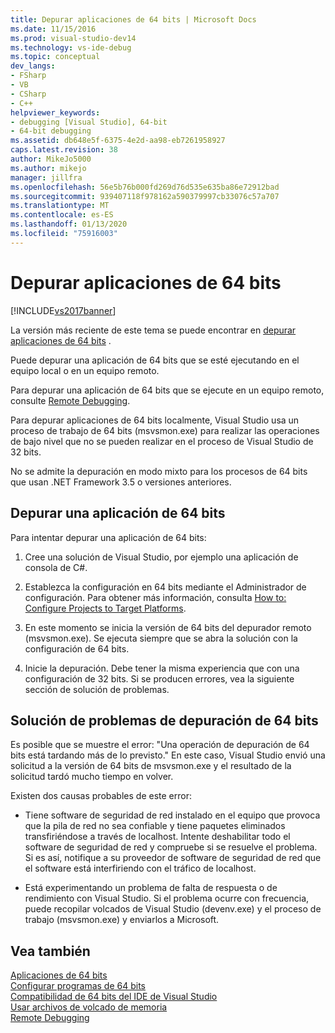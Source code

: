 ```yaml
---
title: Depurar aplicaciones de 64 bits | Microsoft Docs
ms.date: 11/15/2016
ms.prod: visual-studio-dev14
ms.technology: vs-ide-debug
ms.topic: conceptual
dev_langs:
- FSharp
- VB
- CSharp
- C++
helpviewer_keywords:
- debugging [Visual Studio], 64-bit
- 64-bit debugging
ms.assetid: db648e5f-6375-4e2d-aa98-eb7261958927
caps.latest.revision: 38
author: MikeJo5000
ms.author: mikejo
manager: jillfra
ms.openlocfilehash: 56e5b76b000fd269d76d535e635ba86e72912bad
ms.sourcegitcommit: 939407118f978162a590379997cb33076c57a707
ms.translationtype: MT
ms.contentlocale: es-ES
ms.lasthandoff: 01/13/2020
ms.locfileid: "75916003"
---
```

# <a name="debug-64-bit-applications"></a>Depurar aplicaciones de 64 bits
[!INCLUDE[vs2017banner](../includes/vs2017banner.md)]

La versión más reciente de este tema se puede encontrar en [depurar aplicaciones de 64 bits](/visualstudio/debugger/debug-64-bit-applications) .  
  
Puede depurar una aplicación de 64 bits que se esté ejecutando en el equipo local o en un equipo remoto.  
  
 Para depurar una aplicación de 64 bits que se ejecute en un equipo remoto, consulte [Remote Debugging](../debugger/remote-debugging.md).  
  
 Para depurar aplicaciones de 64 bits localmente, Visual Studio usa un proceso de trabajo de 64 bits (msvsmon.exe) para realizar las operaciones de bajo nivel que no se pueden realizar en el proceso de Visual Studio de 32 bits.  
  
 No se admite la depuración en modo mixto para los procesos de 64 bits que usan .NET Framework 3.5 o versiones anteriores.  
  
## <a name="debug-a-64-bit-application"></a>Depurar una aplicación de 64 bits  
 Para intentar depurar una aplicación de 64 bits:  
  
1. Cree una solución de Visual Studio, por ejemplo una aplicación de consola de C#.  
  
2. Establezca la configuración en 64 bits mediante el Administrador de configuración. Para obtener más información, consulta [How to: Configure Projects to Target Platforms](../ide/how-to-configure-projects-to-target-platforms.md).  
  
3. En este momento se inicia la versión de 64 bits del depurador remoto (msvsmon.exe). Se ejecuta siempre que se abra la solución con la configuración de 64 bits.  
  
4. Inicie la depuración. Debe tener la misma experiencia que con una configuración de 32 bits. Si se producen errores, vea la siguiente sección de solución de problemas.  
  
## <a name="troubleshooting-64-bit-debugging"></a>Solución de problemas de depuración de 64 bits  
 Es posible que se muestre el error: "Una operación de depuración de 64 bits está tardando más de lo previsto." En este caso, Visual Studio envió una solicitud a la versión de 64 bits de msvsmon.exe y el resultado de la solicitud tardó mucho tiempo en volver.  
  
 Existen dos causas probables de este error:  
  
- Tiene software de seguridad de red instalado en el equipo que provoca que la pila de red no sea confiable y tiene paquetes eliminados transfiriéndose a través de localhost. Intente deshabilitar todo el software de seguridad de red y compruebe si se resuelve el problema. Si es así, notifique a su proveedor de software de seguridad de red que el software está interfiriendo con el tráfico de localhost.  
  
- Está experimentando un problema de falta de respuesta o de rendimiento con Visual Studio. Si el problema ocurre con frecuencia, puede recopilar volcados de Visual Studio (devenv.exe) y el proceso de trabajo (msvsmon.exe) y enviarlos a Microsoft. 
  
## <a name="see-also"></a>Vea también  
 [Aplicaciones de 64 bits](https://msdn.microsoft.com/library/fd4026bc-2c3d-4b27-86dc-ec5e96018181)   
 [Configurar programas de 64 bits](https://msdn.microsoft.com/library/cb99f72b-8c74-48f4-846a-8921b37b97e9)   
 [Compatibilidad de 64 bits del IDE de Visual Studio](../ide/visual-studio-ide-64-bit-support.md)   
 [Usar archivos de volcado de memoria](../debugger/using-dump-files.md)   
 [Remote Debugging](../debugger/remote-debugging.md)
